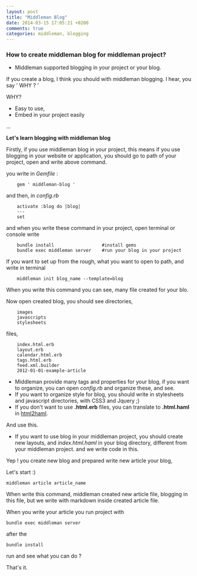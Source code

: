 ```yaml
---
layout: post
title: "Middleman Blog"
date: 2014-03-15 17:05:21 +0200
comments: true
categories: middleman, blogging
---
```


### How to create middleman blog for middleman project?

- Middleman supported blogging in your project or your blog.

If you create a blog, I think you should with middleman blogging. I hear, you say ' WHY ? '

WHY?

- Easy to use,
- Embed in your project easily

...

**Let's learn blogging with middleman blog**

Firstly, if you use middleman blog in your project, this means if you use blogging in your website or application,
you  should go to path of your project, open and write above command.

you write in *Gemfile* :

        gem ' middleman-blog '

and then, in *config.rb*

        activate :blog do |blog|
        ---
        set

and when you write these command in your project, open terminal or console  write

        bundle install                  #install gems
        bundle exec middleman server    #run your blog in your project

If you want to set up from the rough, what you want to open to path, and write in terminal

        middleman init blog_name --template=blog

When you write this command you can see, many file created for your blo.

Now open created blog, you should see directories,

        images
        javascripts
        stylesheets


files,

        index.html.erb
        layout.erb
        calendar.html.erb
        tags.html.erb
        feed.xml.builder
        2012-01-01-example-article


- Middleman provide  many tags and properties for your blog, if you want to organize, you can open *config.rb* and organize these, and see.
- If you want to organize style for blog, you should write in stylesheets and javascript directories, with CSS3 and Jquery ;)
- If you don't want to use **.html.erb** files, you can translate to **.html.haml** in [html2haml](http://html2haml.heroku.com/).

And use this.

- If you want to use blog in your middleman project, you should create new layouts, and *index.html.haml* in your blog directory,
different from your middleman project.
and we write code in this.

Yep ! you create new blog and prepared write new article your blog,

Let's start :)

    middleman article article_name

When write this command, middleman created new article file, blogging in this file, but we write with markdown inside created article file.

When you write your article you run project with

    bundle exec middleman server


after the

    bundle install

run and see what you can do ?

That's it.